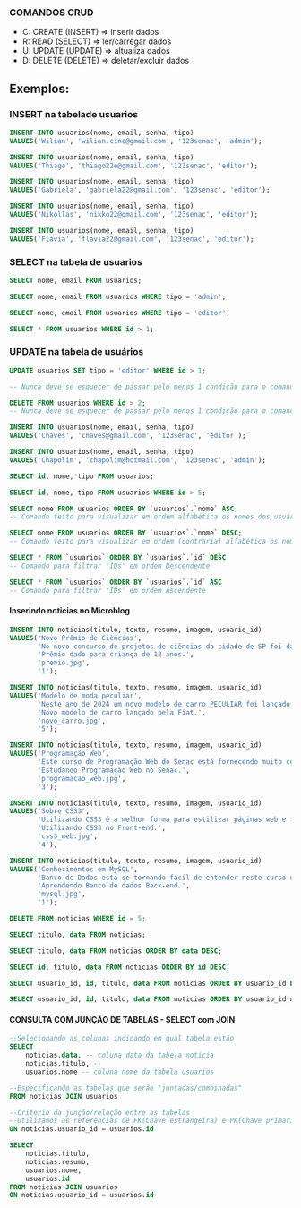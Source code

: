 ### COMANDOS CRUD

- C: CREATE (INSERT) => inserir dados
- R: READ   (SELECT) => ler/carregar dados
- U: UPDATE (UPDATE) => altualiza dados
- D: DELETE (DELETE) => deletar/excluir dados

## Exemplos:

### INSERT na tabelade usuarios
```sql
INSERT INTO usuarios(nome, email, senha, tipo)
VALUES('Wilian', 'wilian.cine@gmail.com', '123senac', 'admin');

INSERT INTO usuarios(nome, email, senha, tipo)
VALUES('Thiago', 'thiago22e@gmail.com', '123senac', 'editor');

INSERT INTO usuarios(nome, email, senha, tipo)
VALUES('Gabriela', 'gabriela22@gmail.com', '123senac', 'editor');

INSERT INTO usuarios(nome, email, senha, tipo)
VALUES('Nikollas', 'nikko22@gmail.com', '123senac', 'editor');

INSERT INTO usuarios(nome, email, senha, tipo)
VALUES('Flávia', 'flavia22@gmail.com', '123senac', 'editor');
```

### SELECT na tabela de usuarios

```sql
SELECT nome, email FROM usuarios;
```

```sql
SELECT nome, email FROM usuarios WHERE tipo = 'admin';
```

```sql
SELECT nome, email FROM usuarios WHERE tipo = 'editor';
```

```sql
SELECT * FROM usuarios WHERE id > 1;
```

### UPDATE na tabela de usuários

```sql
UPDATE usuarios SET tipo = 'editor' WHERE id > 1;

-- Nunca deve se esquecer de passar pelo menos 1 condição para o comando 'UPDATE'
```

```sql
DELETE FROM usuarios WHERE id > 2;
-- Nunca deve se esquecer de passar pelo menos 1 condição para o comando 'UPDATE'
```
```sql
INSERT INTO usuarios(nome, email, senha, tipo)
VALUES('Chaves', 'chaves@gmail.com', '123senac', 'editor');
```
```sql
INSERT INTO usuarios(nome, email, senha, tipo)
VALUES('Chapolim', 'chapolim@hotmail.com', '123senac', 'admin');
```

```sql
SELECT id, nome, tipo FROM usuarios;
```

```sql
SELECT id, nome, tipo FROM usuarios WHERE id > 5;
```

```sql
SELECT nome FROM usuarios ORDER BY `usuarios`.`nome` ASC;
-- Comando feito para visualizar em ordem alfabética os nomes dos usuários
```

```sql
SELECT nome FROM usuarios ORDER BY `usuarios`.`nome` DESC;
-- Comando feito para visualizar em ordem (contraria) alfabética os nomes dos usuários
```

```sql
SELECT * FROM `usuarios` ORDER BY `usuarios`.`id` DESC
-- Comando para filtrar 'IDs' em ordem Descendente
```

```sql
SELECT * FROM `usuarios` ORDER BY `usuarios`.`id` ASC
-- Comando para filtrar 'IDs' em ordem Ascendente
```


#### Inserindo noticias no Microblog

```sql
INSERT INTO noticias(titulo, texto, resumo, imagem, usuario_id)
VALUES('Novo Prêmio de Ciências',
       'No novo concurso de projetos de ciências da cidade de SP foi dado para uma criança de 12 anos o prêmio de ciências de 2024.',
       'Prêmio dado para criança de 12 anos.',
       'premio.jpg',
       '1');
```

```sql
INSERT INTO noticias(titulo, texto, resumo, imagem, usuario_id)
VALUES('Modelo de moda peculiar',
       'Neste ano de 2024 um novo modelo de carro PECULIAR foi lançado pela Fiat.',
       'Novo modelo de carro lançado pela Fiat.',
       'novo_carro.jpg',
       '5');
```


```sql
INSERT INTO noticias(titulo, texto, resumo, imagem, usuario_id)
VALUES('Programação Web',
       'Este curso de Programação Web do Senac está fornecendo muito conhecimento nesta área.',
       'Estudando Programação Web no Senac.',
       'programacao_web.jpg',
       '3');
```

```sql
INSERT INTO noticias(titulo, texto, resumo, imagem, usuario_id)
VALUES('Sobre CSS3',
       'Utilizando CSS3 é a melhor forma para estilizar páginas web e torná-las agradáveis ao usuários.',
       'Utilizando CSS3 no Front-end.',
       'css3_web.jpg',
       '4');
```

```sql
INSERT INTO noticias(titulo, texto, resumo, imagem, usuario_id)
VALUES('Conhecimentos em MySQL',
       'Banco de Dados está se tornando fácil de entender neste curso de Programação Web do Senac.',
       'Aprendendo Banco de dados Back-end.',
       'mysql.jpg',
       '1');
```

```sql
DELETE FROM noticias WHERE id = 5;
```

```sql
SELECT titulo, data FROM noticias;
```

```sql
SELECT titulo, data FROM noticias ORDER BY data DESC;
```

```sql
SELECT id, titulo, data FROM noticias ORDER BY id DESC;
```

```sql
SELECT usuario_id, id, titulo, data FROM noticias ORDER BY usuario_id DESC;
```

```sql
SELECT usuario_id, id, titulo, data FROM noticias ORDER BY usuario_id.nome DESC;
```

#### CONSULTA COM JUNÇÃO DE TABELAS - SELECT com JOIN

<!-- Realizar consulta que mostra a data e titulo da noticia junto com o nome do autor da noticia (usuario) -->

```sql
--Selecionando as colunas indicando em qual tabela estão
SELECT
    noticias.data, -- coluna data da tabela noticia
    noticias.titulo, --
    usuarios.nome -- coluna nome da tabela usuarios

--Especificando as tabelas que serão "juntadas/combinadas"    
FROM noticias JOIN usuarios

--Criterio da junção/relação entre as tabelas
--Utilizamos as referências de FK(Chave estrangeira) e PK(Chave primaria)
ON noticias.usuario_id = usuarios.id
```

```sql
SELECT
    noticias.titulo,
    noticias.resumo,
    usuarios.nome,
    usuarios.id
FROM noticias JOIN usuarios
ON noticias.usuario_id = usuarios.id
```
